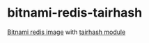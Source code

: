 # bitnami-redis-tairhash

[Bitnami redis image](https://github.com/bitnami/bitnami-docker-redis) with [tairhash module](https://github.com/alibaba/TairHash)
